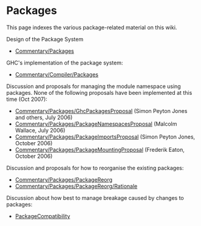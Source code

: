 # Packages


This page indexes the various package-related material on this wiki.


Design of the Package System

- [Commentary/Packages](commentary/packages)


GHC's implementation of the package system:

- [Commentary/Compiler/Packages](commentary/compiler/packages)


Discussion and proposals for managing the module namespace using packages.  None of the following proposals have been implemented at this time (Oct 2007):

- [Commentary/Packages/GhcPackagesProposal](commentary/packages/ghc-packages-proposal) (Simon Peyton Jones and others, July 2006)
- [Commentary/Packages/PackageNamespacesProposal](commentary/packages/package-namespaces-proposal) (Malcolm Wallace, July 2006)
- [Commentary/Packages/PackageImportsProposal](commentary/packages/package-imports-proposal) (Simon Peyton Jones, October 2006)
- [Commentary/Packages/PackageMountingProposal](commentary/packages/package-mounting-proposal) (Frederik Eaton, October 2006)


Discussion and proposals for how to reorganise the existing packages:

- [Commentary/Packages/PackageReorg](commentary/packages/package-reorg)
- [Commentary/Packages/PackageReorg/Rationale](commentary/packages/package-reorg/rationale)


Discussion about how best to manage breakage caused by changes to packages:

- [PackageCompatibility](package-compatibility)
